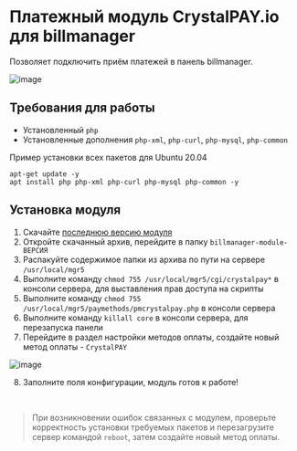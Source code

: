 # Платежный модуль CrystalPAY.io для billmanager
Позволяет подключить приём платежей в панель billmanager.

![image](https://github.com/CrystalPAY-io/billmanager-module/assets/124487204/91716020-53a6-47d2-a689-e3b188e57f81)


## Требования для работы
- Установленный `php`
- Установленные дополнения `php-xml`, `php-curl`, `php-mysql`, `php-common`

Пример установки всех пакетов для Ubuntu 20.04
```
apt-get update -y
apt install php php-xml php-curl php-mysql php-common -y
```

## Установка модуля
1. Скачайте [последнюю версию модуля](https://github.com/CrystalPAY-io/billmanager-module/releases)
2. Откройте скачанный архив, перейдите в папку `billmanager-module-ВЕРСИЯ`
3. Распакуйте содержимое папки из архива по пути на сервере `/usr/local/mgr5`
4. Выполните команду `chmod 755 /usr/local/mgr5/cgi/crystalpay*` в консоли сервера, для выставления прав доступа на скрипты
5. Выполните команду `chmod 755 /usr/local/mgr5/paymethods/pmcrystalpay.php` в консоли сервера
6. Выполните команду `killall core` в консоли сервера, для перезапуска панели
7. Перейдите в раздел настройки методов оплаты, создайте новый метод оплаты - `CrystalPAY`

![image](https://github.com/CrystalPAY-io/billmanager-module/assets/124487204/70ea9f53-6ccd-450c-8550-2a72bf26c0f5)

8. Заполните поля конфигурации, модуль готов к работе!

&nbsp;
> При возникновении ошибок связанных с модулем, проверьте корректность установки требуемых пакетов и перезагрузите сервер командой `reboot`, затем создайте новый метод оплаты.

